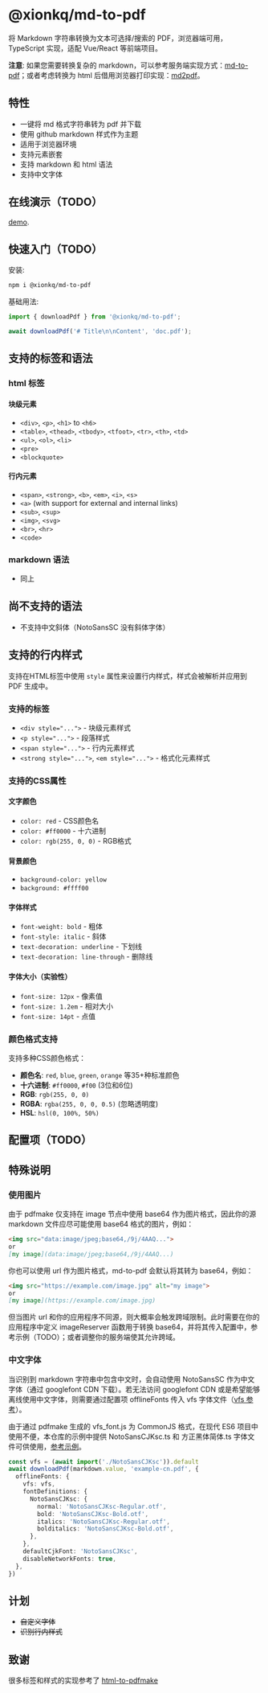 # @xionkq/md-to-pdf

将 Markdown 字符串转换为文本可选择/搜索的 PDF，浏览器端可用，TypeScript 实现，适配 Vue/React 等前端项目。

**注意**: 如果您需要转换复杂的 markdown，可以参考服务端实现方式：[md-to-pdf](https://github.com/simonhaenisch/md-to-pdf)；或者考虑转换为 html 后借用浏览器打印实现：[md2pdf](https://github.com/realdennis/md2pdf)。

## 特性

- 一键将 md 格式字符串转为 pdf 并下载
- 使用 github markdown 样式作为主题
- 适用于浏览器环境
- 支持元素嵌套
- 支持 markdown 和 html 语法
- 支持中文字体

## 在线演示（TODO）

[demo]().

## 快速入门（TODO）

安装:

```bash
npm i @xionkq/md-to-pdf
```

基础用法:

```ts
import { downloadPdf } from '@xionkq/md-to-pdf';

await downloadPdf('# Title\n\nContent', 'doc.pdf');
```

## 支持的标签和语法

### html 标签

#### 块级元素
- `<div>`, `<p>`, `<h1>` to `<h6>`
- `<table>`, `<thead>`, `<tbody>`, `<tfoot>`, `<tr>`, `<th>`, `<td>`
- `<ul>`, `<ol>`, `<li>`
- `<pre>`
- `<blockquote>`

#### 行内元素
- `<span>`, `<strong>`, `<b>`, `<em>`, `<i>`, `<s>`
- `<a>` (with support for external and internal links)
- `<sub>`, `<sup>`
- `<img>`, `<svg>`
- `<br>`, `<hr>`
- `<code>`

### markdown 语法
- 同上

## 尚不支持的语法

- 不支持中文斜体（NotoSansSC 没有斜体字体）

## 支持的行内样式

支持在HTML标签中使用 `style` 属性来设置行内样式，样式会被解析并应用到 PDF 生成中。

### 支持的标签

- `<div style="...">` - 块级元素样式
- `<p style="...">` - 段落样式  
- `<span style="...">` - 行内元素样式
- `<strong style="...">`, `<em style="...">` - 格式化元素样式

### 支持的CSS属性

#### 文字颜色
- `color: red` - CSS颜色名
- `color: #ff0000` - 十六进制
- `color: rgb(255, 0, 0)` - RGB格式

#### 背景颜色
- `background-color: yellow`
- `background: #ffff00`

#### 字体样式
- `font-weight: bold` - 粗体
- `font-style: italic` - 斜体
- `text-decoration: underline` - 下划线
- `text-decoration: line-through` - 删除线

#### 字体大小（实验性）
- `font-size: 12px` - 像素值
- `font-size: 1.2em` - 相对大小
- `font-size: 14pt` - 点值

### 颜色格式支持

支持多种CSS颜色格式：
- **颜色名**: `red`, `blue`, `green`, `orange` 等35+种标准颜色
- **十六进制**: `#ff0000`, `#f00` (3位和6位)
- **RGB**: `rgb(255, 0, 0)`
- **RGBA**: `rgba(255, 0, 0, 0.5)` (忽略透明度)
- **HSL**: `hsl(0, 100%, 50%)`

## 配置项（TODO）

## 特殊说明

### 使用图片

由于 pdfmake 仅支持在 image 节点中使用 base64 作为图片格式，因此你的源 markdown 文件应尽可能使用 base64 格式的图片，例如：

```markdown
<img src="data:image/jpeg;base64,/9j/4AAQ...">
or
[my image](data:image/jpeg;base64,/9j/4AAQ...)
```

你也可以使用 url 作为图片格式，md-to-pdf 会默认将其转为 base64，例如：

```markdown
<img src="https://example.com/image.jpg" alt="my image">
or
[my image](https://example.com/image.jpg)
```

但当图片 url 和你的应用程序不同源，则大概率会触发跨域限制。此时需要在你的应用程序中定义 imageReserver 函数用于转换 base64，并将其传入配置中，参考示例（TODO）；或者调整你的服务端使其允许跨域。

### 中文字体

当识别到 markdown 字符串中包含中文时，会自动使用 NotoSansSC 作为中文字体（通过 googlefont CDN 下载）。若无法访问 googlefont CDN 或是希望能够离线使用中文字体，则需要通过配置项 offlineFonts 传入 vfs 字体文件（[vfs 参考](https://pdfmake.github.io/docs/0.1/fonts/custom-fonts-client-side/vfs/)）。

由于通过 pdfmake 生成的 vfs_font.js 为 CommonJS 格式，在现代 ES6 项目中使用不便，本仓库的示例中提供 NotoSansCJKsc.ts 和 方正黑体简体.ts 字体文件可供使用，[参考示例](https://github.com/xionkq/md-to-pdf/blob/main/examples/dev/src/App.vue)。

```ts
const vfs = (await import('./NotoSansCJKsc')).default
await downloadPdf(markdown.value, 'example-cn.pdf', {
  offlineFonts: {
    vfs: vfs,
    fontDefinitions: {
      NotoSansCJKsc: {
        normal: 'NotoSansCJKsc-Regular.otf',
        bold: 'NotoSansCJKsc-Bold.otf',
        italics: 'NotoSansCJKsc-Regular.otf',
        bolditalics: 'NotoSansCJKsc-Bold.otf',
      },
    },
    defaultCjkFont: 'NotoSansCJKsc',
    disableNetworkFonts: true,
  },
})
```

## 计划
- ~~自定义字体~~
- ~~识别行内样式~~

## 致谢

很多标签和样式的实现参考了 [html-to-pdfmake](https://github.com/Aymkdn/html-to-pdfmake)
